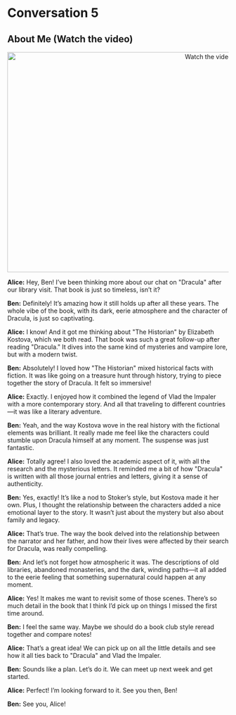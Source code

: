# Conversation 5

## About Me (Watch the video) 
 <p align="center">
  <a href="https://www.youtube.com/watch?v=AUHQsIm0eXs" target="_blank">
    <img src="https://img.youtube.com/vi/AUHQsIm0eXs/hqdefault.jpg" alt="Watch the video" width="900" height="500">
  </a>
</p>

**Alice:** Hey, Ben! I’ve been thinking more about our chat on "Dracula" after our library visit. That book is just so timeless, isn’t it?

**Ben:** Definitely! It’s amazing how it still holds up after all these years. The whole vibe of the book, with its dark, eerie atmosphere and the character of Dracula, is just so captivating.

**Alice:** I know! And it got me thinking about "The Historian" by Elizabeth Kostova, which we both read. That book was such a great follow-up after reading "Dracula." It dives into the same kind of mysteries and vampire lore, but with a modern twist.

**Ben:** Absolutely! I loved how "The Historian" mixed historical facts with fiction. It was like going on a treasure hunt through history, trying to piece together the story of Dracula. It felt so immersive!

**Alice:** Exactly. I enjoyed how it combined the legend of Vlad the Impaler with a more contemporary story. And all that traveling to different countries—it was like a literary adventure.

**Ben:** Yeah, and the way Kostova wove in the real history with the fictional elements was brilliant. It really made me feel like the characters could stumble upon Dracula himself at any moment. The suspense was just fantastic.

**Alice:** Totally agree! I also loved the academic aspect of it, with all the research and the mysterious letters. It reminded me a bit of how "Dracula" is written with all those journal entries and letters, giving it a sense of authenticity.

**Ben:** Yes, exactly! It’s like a nod to Stoker’s style, but Kostova made it her own. Plus, I thought the relationship between the characters added a nice emotional layer to the story. It wasn’t just about the mystery but also about family and legacy.

**Alice:** That’s true. The way the book delved into the relationship between the narrator and her father, and how their lives were affected by their search for Dracula, was really compelling.

**Ben:** And let’s not forget how atmospheric it was. The descriptions of old libraries, abandoned monasteries, and the dark, winding paths—it all added to the eerie feeling that something supernatural could happen at any moment.

**Alice:** Yes! It makes me want to revisit some of those scenes. There’s so much detail in the book that I think I’d pick up on things I missed the first time around.

**Ben:** I feel the same way. Maybe we should do a book club style reread together and compare notes!

**Alice:** That’s a great idea! We can pick up on all the little details and see how it all ties back to "Dracula" and Vlad the Impaler.

**Ben:** Sounds like a plan. Let’s do it. We can meet up next week and get started. 

**Alice:** Perfect! I’m looking forward to it. See you then, Ben!

**Ben:** See you, Alice!
